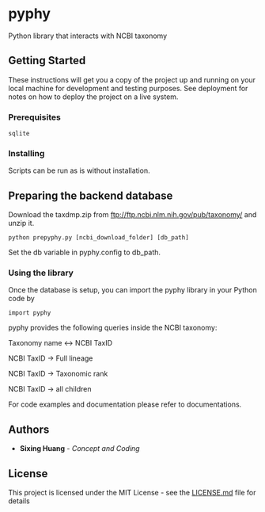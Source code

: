 # pyphy
Python library that interacts with NCBI taxonomy 

## Getting Started

These instructions will get you a copy of the project up and running on your local machine for development and testing purposes. See deployment for notes on how to deploy the project on a live system.

### Prerequisites


 
```
sqlite

```

### Installing

Scripts can be run as is without installation.

## Preparing the backend database

Download the taxdmp.zip from ftp://ftp.ncbi.nlm.nih.gov/pub/taxonomy/ and unzip it.

```
python prepyphy.py [ncbi_download_folder] [db_path]
```

Set the db variable in pyphy.config to db_path.


### Using the library

Once the database is setup, you can import the pyphy library in your Python code by

```
import pyphy
```

pyphy provides the following queries inside the NCBI taxonomy:

Taxonomy name <-> NCBI TaxID

NCBI TaxID -> Full lineage

NCBI TaxID -> Taxonomic rank

NCBI TaxID -> all children

For code examples and documentation please refer to documentations.


## Authors

* **Sixing Huang** - *Concept and Coding*

## License

This project is licensed under the MIT License - see the [LICENSE.md](LICENSE.md) file for details


